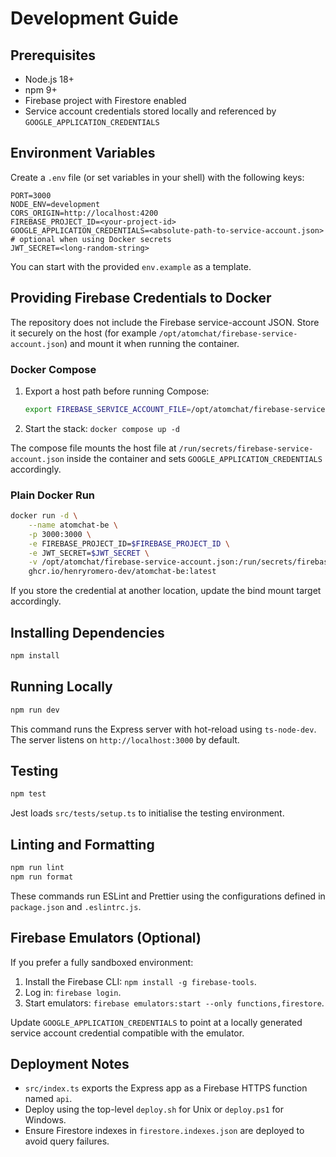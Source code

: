 # Development Guide

## Prerequisites
- Node.js 18+
- npm 9+
- Firebase project with Firestore enabled
- Service account credentials stored locally and referenced by `GOOGLE_APPLICATION_CREDENTIALS`

## Environment Variables
Create a `.env` file (or set variables in your shell) with the following keys:

```
PORT=3000
NODE_ENV=development
CORS_ORIGIN=http://localhost:4200
FIREBASE_PROJECT_ID=<your-project-id>
GOOGLE_APPLICATION_CREDENTIALS=<absolute-path-to-service-account.json> # optional when using Docker secrets
JWT_SECRET=<long-random-string>
```

You can start with the provided `env.example` as a template.

## Providing Firebase Credentials to Docker

The repository does not include the Firebase service-account JSON. Store it securely on the host (for example `/opt/atomchat/firebase-service-account.json`) and mount it when running the container.

### Docker Compose

1. Export a host path before running Compose:
	 ```bash
	 export FIREBASE_SERVICE_ACCOUNT_FILE=/opt/atomchat/firebase-service-account.json
	 ```
2. Start the stack: `docker compose up -d`

The compose file mounts the host file at `/run/secrets/firebase-service-account.json` inside the container and sets `GOOGLE_APPLICATION_CREDENTIALS` accordingly.

### Plain Docker Run

```bash
docker run -d \
	--name atomchat-be \
	-p 3000:3000 \
	-e FIREBASE_PROJECT_ID=$FIREBASE_PROJECT_ID \
	-e JWT_SECRET=$JWT_SECRET \
	-v /opt/atomchat/firebase-service-account.json:/run/secrets/firebase-service-account.json:ro \
	ghcr.io/henryromero-dev/atomchat-be:latest
```

If you store the credential at another location, update the bind mount target accordingly.

## Installing Dependencies
```bash
npm install
```

## Running Locally
```bash
npm run dev
```

This command runs the Express server with hot-reload using `ts-node-dev`. The server listens on `http://localhost:3000` by default.

## Testing
```bash
npm test
```

Jest loads `src/tests/setup.ts` to initialise the testing environment.

## Linting and Formatting
```bash
npm run lint
npm run format
```

These commands run ESLint and Prettier using the configurations defined in `package.json` and `.eslintrc.js`.

## Firebase Emulators (Optional)
If you prefer a fully sandboxed environment:
1. Install the Firebase CLI: `npm install -g firebase-tools`.
2. Log in: `firebase login`.
3. Start emulators: `firebase emulators:start --only functions,firestore`.

Update `GOOGLE_APPLICATION_CREDENTIALS` to point at a locally generated service account credential compatible with the emulator.

## Deployment Notes
- `src/index.ts` exports the Express app as a Firebase HTTPS function named `api`.
- Deploy using the top-level `deploy.sh` for Unix or `deploy.ps1` for Windows.
- Ensure Firestore indexes in `firestore.indexes.json` are deployed to avoid query failures.
